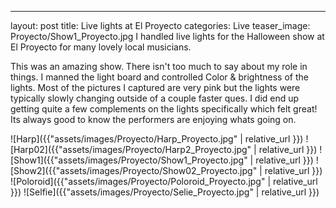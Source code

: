 ---
layout: post
title: Live lights at El Proyecto
categories: Live
teaser_image: Proyecto/Show1_Proyecto.jpg
I handled live lights for the Halloween show at El Proyecto for many lovely local musicians.


This was an amazing show. There isn't too much to say about my role in things. I manned the light board and controlled Color & brightness of the lights. Most of the pictures I captured are very pink but the lights were typically slowly changing outside of a couple faster ques. I did end up getting quite a few complements on the lights specifically which felt great! Its always good to know the performers are enjoying whats going on.


![Harp]({{"assets/images/Proyecto/Harp_Proyecto.jpg" | relative_url }})
![Harp02]({{"assets/images/Proyecto/Harp2_Proyecto.jpg" | relative_url }})
![Show1]({{"assets/images/Proyecto/Show1_Proyecto.jpg" | relative_url }})
![Show2]({{"assets/images/Proyecto/Show02_Proyecto.jpg" | relative_url }})
![Poloroid]({{"assets/images/Proyecto/Poloroid_Proyecto.jpg" | relative_url }})
![Selfie]({{"assets/images/Proyecto/Selie_Proyecto.jpg" | relative_url }})